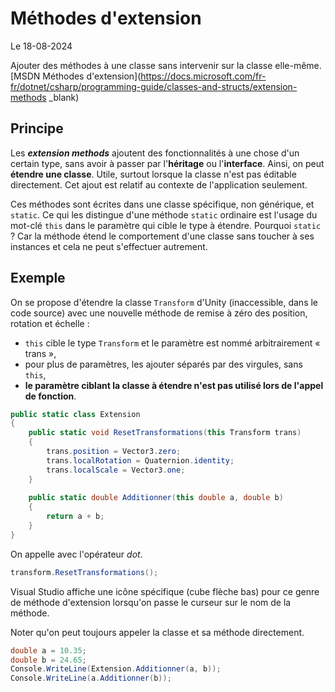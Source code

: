 # Méthodes d'extension

Le 18-08-2024

Ajouter des méthodes à une classe sans intervenir sur la classe elle-même. [MSDN Méthodes d'extension](https://docs.microsoft.com/fr-fr/dotnet/csharp/programming-guide/classes-and-structs/extension-methods _blank)

## Principe

Les ***extension methods*** ajoutent des fonctionnalités à une chose d'un certain type, sans avoir à passer par l'**héritage** ou l'**interface**. Ainsi, on peut **étendre une classe**. Utile, surtout lorsque la classe n'est pas éditable directement. Cet ajout est relatif au contexte de l'application seulement.

Ces méthodes sont écrites dans une classe spécifique, non générique, et `static`. Ce qui les distingue d'une méthode `static` ordinaire est l'usage du mot-clé `this` dans le paramètre qui cible le type à étendre. Pourquoi `static` ? Car la méthode étend le comportement d'une classe sans toucher à ses instances et cela ne peut s'effectuer autrement.

## Exemple

On se propose d'étendre la classe `Transform` d'Unity (inaccessible, dans le code source) avec une nouvelle méthode de remise à zéro des position, rotation et échelle : 
- `this` cible le type `Transform` et le paramètre est nommé arbitrairement « trans »,
- pour plus de paramètres, les ajouter séparés par des virgules, sans `this`,
- **le paramètre ciblant la classe à étendre n'est pas utilisé lors de l'appel de fonction**.

```C#
public static class Extension
{
	public static void ResetTransformations(this Transform trans)
	{
		trans.position = Vector3.zero;
		trans.localRotation = Quaternion.identity;
		trans.localScale = Vector3.one;
	}
	
	public static double Additionner(this double a, double b)
	{
		return a + b;
	}
}
```

On appelle avec l'opérateur *dot*.

```C#
transform.ResetTransformations();
```

Visual Studio affiche une icône spécifique (cube flèche bas) pour ce genre de méthode d'extension lorsqu'on passe le curseur sur le nom de la méthode.

Noter qu'on peut toujours appeler la classe et sa méthode directement.

```C#
double a = 10.35;
double b = 24.65;
Console.WriteLine(Extension.Additionner(a, b));
Console.WriteLine(a.Additionner(b));
```
